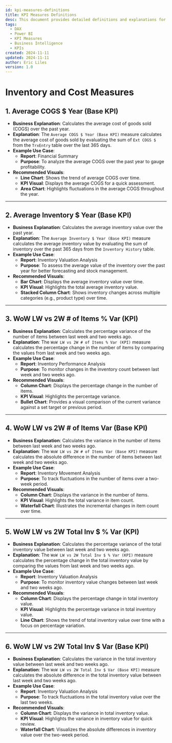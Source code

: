 ```yaml
---
id: kpi-measures-definitions
title: KPI Measures Definitions
desc: This document provides detailed definitions and explanations for key performance indicator (KPI) measures used in the Power BI model. It includes a set of DAX measures for tracking inventory, cost of goods sold (COGS), and other relevant performance metrics.
tags:
  - DAX
  - Power BI
  - KPI Measures
  - Business Intelligence
  - KPIs
created: 2024-11-11
updated: 2024-11-11
author: Eric Liles
version: 1.0
---
```


# Inventory and Cost Measures

## 1. Average COGS $ Year (Base KPI)

- **Business Explanation**: Calculates the average cost of goods sold (COGS) over the past year.
- **Explanation**: The `Average COGS $ Year (Base KPI)` measure calculates the average cost of goods sold by evaluating the sum of `Ext COGS $` from the `TrxEntry` table over the last 365 days.
- **Example Use Case**: 
  - **Report**: Financial Summary
  - **Purpose**: To analyze the average COGS over the past year to gauge profitability.
- **Recommended Visuals**:
  - **Line Chart**: Shows the trend of average COGS over time.
  - **KPI Visual**: Displays the average COGS for a quick assessment.
  - **Area Chart**: Highlights fluctuations in the average COGS throughout the year.

---

## 2. Average Inventory $ Year (Base KPI)

- **Business Explanation**: Calculates the average inventory value over the past year.
- **Explanation**: The `Average Inventory $ Year (Base KPI)` measure calculates the average inventory value by evaluating the sum of inventory over the past 365 days from the `Inventory History` table.
- **Example Use Case**: 
  - **Report**: Inventory Valuation Analysis
  - **Purpose**: To assess the average value of the inventory over the past year for better forecasting and stock management.
- **Recommended Visuals**:
  - **Bar Chart**: Displays the average inventory value over time.
  - **KPI Visual**: Highlights the total average inventory value.
  - **Stacked Column Chart**: Shows inventory changes across multiple categories (e.g., product type) over time.

---

## 3. WoW LW vs 2W # of Items % Var (KPI)

- **Business Explanation**: Calculates the percentage variance of the number of items between last week and two weeks ago.
- **Explanation**: The `WoW LW vs 2W # of Items % Var (KPI)` measure calculates the percentage change in the number of items by comparing the values from last week and two weeks ago.
- **Example Use Case**: 
  - **Report**: Inventory Performance Analysis
  - **Purpose**: To monitor changes in the inventory count between last week and two weeks ago.
- **Recommended Visuals**:
  - **Column Chart**: Displays the percentage change in the number of items.
  - **KPI Visual**: Highlights the percentage variance.
  - **Bullet Chart**: Provides a visual comparison of the current variance against a set target or previous period.

---

## 4. WoW LW vs 2W # of Items Var (Base KPI)

- **Business Explanation**: Calculates the variance in the number of items between last week and two weeks ago.
- **Explanation**: The `WoW LW vs 2W # of Items Var (Base KPI)` measure calculates the absolute difference in the number of items between last week and two weeks ago.
- **Example Use Case**: 
  - **Report**: Inventory Movement Analysis
  - **Purpose**: To track fluctuations in the number of items over a two-week period.
- **Recommended Visuals**:
  - **Column Chart**: Displays the variance in the number of items.
  - **KPI Visual**: Highlights the total variance in item count.
  - **Waterfall Chart**: Illustrates the incremental changes in item count over time.

---

## 5. WoW LW vs 2W Total Inv $ % Var (KPI)

- **Business Explanation**: Calculates the percentage variance of the total inventory value between last week and two weeks ago.
- **Explanation**: The `WoW LW vs 2W Total Inv $ % Var (KPI)` measure calculates the percentage change in the total inventory value by comparing the values from last week and two weeks ago.
- **Example Use Case**: 
  - **Report**: Inventory Valuation Analysis
  - **Purpose**: To monitor inventory value changes between last week and two weeks ago.
- **Recommended Visuals**:
  - **Column Chart**: Displays the percentage change in total inventory value.
  - **KPI Visual**: Highlights the percentage variance in total inventory value.
  - **Line Chart**: Shows the trend of total inventory value over time with a focus on percentage variation.

---

## 6. WoW LW vs 2W Total Inv $ Var (Base KPI)

- **Business Explanation**: Calculates the variance in the total inventory value between last week and two weeks ago.
- **Explanation**: The `WoW LW vs 2W Total Inv $ Var (Base KPI)` measure calculates the absolute difference in the total inventory value between last week and two weeks ago.
- **Example Use Case**: 
  - **Report**: Inventory Valuation Analysis
  - **Purpose**: To track fluctuations in the total inventory value over the last two weeks.
- **Recommended Visuals**:
  - **Column Chart**: Displays the variance in total inventory value.
  - **KPI Visual**: Highlights the variance in inventory value for quick review.
  - **Waterfall Chart**: Visualizes the absolute differences in inventory value over the two-week period.


